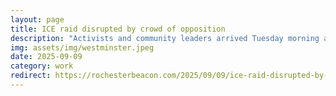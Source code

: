 ```yaml
---
layout: page
title: ICE raid disrupted by crowd of opposition
description: "Activists and community leaders arrived Tuesday morning as Immigration and Customs Enforcement officers targeted roofers on a project near the George Eastman Museum, leading to a standoff."
img: assets/img/westminster.jpeg
date: 2025-09-09
category: work
redirect: https://rochesterbeacon.com/2025/09/09/ice-raid-disrupted-by-crowd-of-opposition/
---
```

